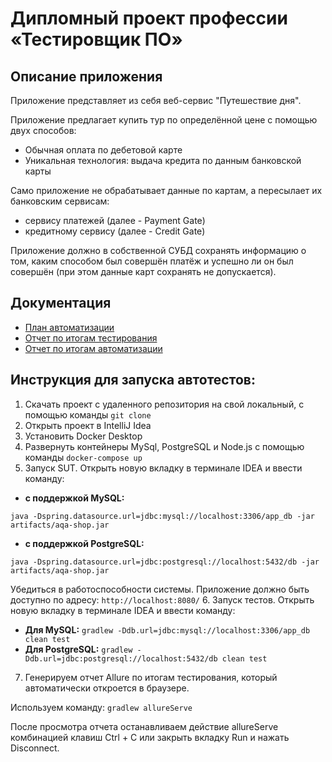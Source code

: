 # Дипломный проект профессии «Тестировщик ПО»
## Описание приложения

Приложение представляет из себя веб-сервис "Путешествие дня".

Приложение предлагает купить тур по определённой цене с помощью двух способов:

* Обычная оплата по дебетовой карте
* Уникальная технология: выдача кредита по данным банковской карты

Само приложение не обрабатывает данные по картам, а пересылает их банковским сервисам:

* сервису платежей (далее - Payment Gate)
* кредитному сервису (далее - Credit Gate)

Приложение должно в собственной СУБД сохранять информацию о том, каким способом был совершён платёж и успешно ли он был совершён (при этом данные карт сохранять не допускается).

## Документация 
* [План автоматизации](https://github.com/Ksuschka/QADiploma/blob/master/documentation/Plan.md)
* [Отчет по итогам тестирования](https://github.com/Ksuschka/QADiploma/blob/master/documentation/Report.md)
* [Отчет по итогам автоматизации](https://github.com/Ksuschka/QADiploma/blob/master/documentation/Summary.md)

## Инструкция для запуска автотестов:

1. Скачать проект с удаленного репозитория на свой локальный, с помощью команды `git clone`
2. Открыть проект в IntelliJ Idea
3. Установить Docker Desktop
4. Развернуть контейнеры MySql, PostgreSQL и Node.js с помощью команды `docker-compose up`
5. Запуск SUT. Открыть новую вкладку в терминале IDEA и ввести команду:
* **с поддержкой MySQL:** 

`java -Dspring.datasource.url=jdbc:mysql://localhost:3306/app_db -jar artifacts/aqa-shop.jar`

* **с поддержкой PostgreSQL:** 

`java -Dspring.datasource.url=jdbc:postgresql://localhost:5432/db -jar artifacts/aqa-shop.jar`

Убедиться в работоспособности системы. Приложение должно быть доступно по адресу:
`http://localhost:8080/`
6. Запуск тестов. Открыть новую вкладку в терминале IDEA и ввести команду: 
* **Для MySQL:** `gradlew -Ddb.url=jdbc:mysql://localhost:3306/app_db clean test`
* **Для PostgreSQL:** `gradlew -Ddb.url=jdbc:postgresql://localhost:5432/db clean test`

7. Генерируем отчет Allure по итогам тестирования, который автоматически откроется в браузере.

  Используем команду: `gradlew allureServe` 

После просмотра отчета останавливаем действие allureServe комбинацией клавиш Ctrl + C или закрыть вкладку Run и нажать Disconnect.